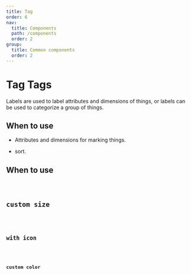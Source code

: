 ```yaml
---
title: Tag
order: 6
nav:
  title: Components
  path: /components
  order: 2
group:
  title: Common components
  order: 2
---
```


# Tag Tags

Labels are used to label attributes and dimensions of things, or labels can be used to categorize a group of things.

## When to use

- Attributes and dimensions for marking things.

- sort.

## When to use

<code src="./demos/index1.tsx" title="When to use" desc="When to use" />

## custom size

<code src="./demos/index2.tsx" title="custom size" desc="Set `Tag` in three sizes" />

## with icon

<code src="./demos/index3.tsx" title="with icon" desc="Set `icon` according to your needs" />

## custom color

<code src="./demos/index4.tsx" title="custom color" desc="Labels with colors, if the color cannot be satisfied, you can customize the color" />

<API />
